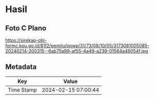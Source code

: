 # Hasil

## Foto C Plano

https://sirekap-obj-formc.kpu.go.id/81f2/pemilu/ppwp/31/73/08/10/05/3173081005085-20240214-200315--6ab75a99-af55-4a49-a239-01564a46054f.jpg


## Metadata

| Key        | Value               |
| ---------- | ------------------- |
| Time Stamp | 2024-02-15 07:00:44 |



